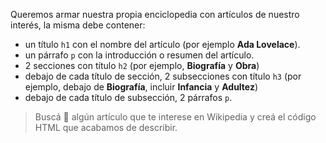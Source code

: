 Queremos armar nuestra propia enciclopedia con artículos de nuestro interés, la misma debe contener:

* un título `h1` con el nombre del artículo (por ejemplo **Ada Lovelace**).
* un párrafo `p` con la introducción o resumen del artículo.
* 2 secciones con título `h2` (por ejemplo, **Biografía** y **Obra**)
* debajo de cada título de sección, 2 subsecciones con título `h3` (por ejemplo, debajo de **Biografía**, incluir **Infancia** y **Adultez**)
* debajo de cada título de subsección, 2 párrafos `p`.

> Buscá :mag_right: algún artículo que te interese en Wikipedia y creá el código HTML que acabamos de describir.